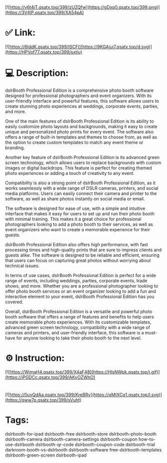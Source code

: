 [![https://v6t4iT.qsatx.top/399/zUZQfw](https://gDxq0.qsatx.top/399.png)](https://3V4lP.qsatx.top/399/XA54pA)
# ✅ Link:
[![https://6IddK.qsatx.top/399/ISCFI](https://9KGAiui7.qsatx.top/d.svg)](https://HPVof77.qsatx.top/399/sxtiu)
# 💻 Description:
dslrBooth Professional Edition is a comprehensive photo booth software designed for professional photographers and event organizers. With its user-friendly interface and powerful features, this software allows users to create stunning photo experiences at weddings, corporate events, parties, and more.

One of the main features of dslrBooth Professional Edition is its ability to easily customize photo layouts and backgrounds, making it easy to create unique and personalized photo prints for every event. The software also offers a range of built-in templates and themes to choose from, as well as the option to create custom templates to match any event theme or branding.

Another key feature of dslrBooth Professional Edition is its advanced green screen technology, which allows users to replace backgrounds with custom images or digital backdrops. This feature is perfect for creating themed photo experiences or adding a touch of creativity to any event.

Compatibility is also a strong point of dslrBooth Professional Edition, as it works seamlessly with a wide range of DSLR cameras, printers, and social media platforms. Users can easily connect their camera and printer to the software, as well as share photos instantly on social media or email.

The software is designed for ease of use, with a simple and intuitive interface that makes it easy for users to set up and run their photo booth with minimal training. This makes it a great choice for professional photographers looking to add a photo booth to their services, as well as event organizers who want to create a memorable experience for their guests.

dslrBooth Professional Edition also offers high performance, with fast processing times and high-quality prints that are sure to impress clients and guests alike. The software is designed to be reliable and efficient, ensuring that users can focus on capturing great photos without worrying about technical issues.

In terms of use cases, dslrBooth Professional Edition is perfect for a wide range of events, including weddings, parties, corporate events, trade shows, and more. Whether you are a professional photographer looking to offer photo booth services or an event organizer looking to add a fun and interactive element to your event, dslrBooth Professional Edition has you covered.

Overall, dslrBooth Professional Edition is a versatile and powerful photo booth software that offers a range of features and benefits to help users create memorable photo experiences. With its customizable templates, advanced green screen technology, compatibility with a wide range of cameras and printers, and user-friendly interface, this software is a must-have for anyone looking to take their photo booth to the next level.

# ⚙️ Instruction:
[![https://WjmaH4.qsatx.top/399/X4aF48](https://HlsNWpk.qsatx.top/i.gif)](https://iPGDCc.qsatx.top/399/AKvOZWhO)
#
[![https://0uvQdAa.qsatx.top/399/KreBRv](https://qMtXCq1.qsatx.top/l.svg)](https://qww7p.qsatx.top/399/sVuht)
# Tags:
dslrbooth-for-ipad dslrbooth-free dslrbooth-store dslrbooth-photo-booth dslrbooth-camera dslrbooth-camera-settings dslrbooth-coupon how-to-use-dslrbooth dslrbooth-qr-code dslrbooth-coupon-code dslrbooth-trial darkroom-booth-vs-dslrbooth dslrbooth-software free-dslrbooth-templates dslrbooth-green-screen dslrbooth-ipad





